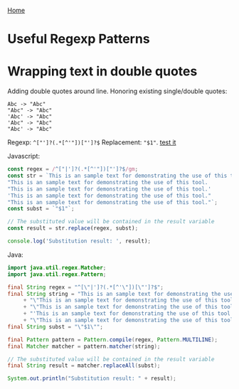 [Home](index.md)

Useful Regexp Patterns
======================

# Wrapping text in double quotes

Adding double quotes around line. Honoring existing single/double quotes:

    Abc -> "Abc"
    "Abc" -> "Abc"
    'Abc' -> "Abc"
    'Abc" -> "Abc"
    "Abc' -> "Abc"

Regexp: `^["']?(.*[^'"])["']?$` Replacement: `"$1"`. [test it](https://regex101.com/r/5SthsI/1)

Javascript:
~~~javascript
const regex = /^["|']?(.*[^'"])["']?$/gm;
const str = `This is an sample text for demonstrating the use of this tool.
"This is an sample text for demonstrating the use of this tool.
"This is an sample text for demonstrating the use of this tool.'
'This is an sample text for demonstrating the use of this tool."
"This is an sample text for demonstrating the use of this tool."`;
const subst = `"$1"`;

// The substituted value will be contained in the result variable
const result = str.replace(regex, subst);

console.log('Substitution result: ', result);
~~~

Java:
~~~java
import java.util.regex.Matcher;
import java.util.regex.Pattern;

final String regex = "^[\"|']?(.*[^'\"])[\"']?$";
final String string = "This is an sample text for demonstrating the use of this tool.\n"
	 + "\"This is an sample text for demonstrating the use of this tool.\n"
	 + "\"This is an sample text for demonstrating the use of this tool.'\n"
	 + "'This is an sample text for demonstrating the use of this tool.\"\n"
	 + "\"This is an sample text for demonstrating the use of this tool.\"";
final String subst = "\"$1\"";

final Pattern pattern = Pattern.compile(regex, Pattern.MULTILINE);
final Matcher matcher = pattern.matcher(string);

// The substituted value will be contained in the result variable
final String result = matcher.replaceAll(subst);

System.out.println("Substitution result: " + result);
~~~
